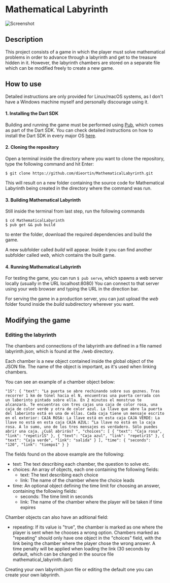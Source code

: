 # Mathematical Labyrinth

![Screenshot](https://user-images.githubusercontent.com/6683694/33585553-27b3aef8-d965-11e7-8da8-ff1d3aafa875.png)

## Description

This project consists of a game in which the player must solve mathematical problems in order to advance through a labyrinth
and get to the treasure hidden in it. However, the labyrinth chambers are stored on a separate file which can be modified 
freely to create a new game.

## How to use
Detailed instructions are only provided for Linux/macOS systems, as I don't have a Windows machine myself and personally
discourage using it.

#### 1. Installing the Dart SDK
Building and running the game must be performed using [Pub](https://www.dartlang.org/tools/pub), 
which comes as part of the Dart SDK. You can check detailed instructions on how to install the
Dart SDK in every major OS [here](https://www.dartlang.org/install#automated-installation-and-updates).

#### 2. Cloning the repository
Open a terminal inside the directory where you want to clone the repository, type the following
command and hit Enter: 
```
$ git clone https://github.com/dieortin/MathematicalLabyrinth.git
```
This will result on a new folder containing the source code for Mathematical Labyrinth being created in the directory
where the command was run.

#### 3. Building Mathematical Labyrinth
Still inside the terminal from last step, run the following commands 
```
$ cd MathematicalLabyrinth
$ pub get && pub build
```
to enter the folder, download the required dependencies and build the game.

A new subfolder called _build_ will appear. Inside it you can find another subfolder called _web_, which contains
the built game.

#### 4. Running Mathematical Labyrinth
For testing the game, you can run `$ pub serve`, which spawns a web server locally (usually in the URL localhost:8080) You can
connect to that server using your web browser and typing the URL in the direction bar.

For serving the game in a production server, you can just upload the _web_ folder found inside the _build_ subdirectory
wherever you want.

## Modifying the game
### Editing the labyrinth
The chambers and connections of the labyrinth are defined in a file named
labyrinth.json, which is found at the ./web directory.

Each chamber is a new object contained inside the global object of the JSON file. The name of the object is important, as it's used when linking chambers.

You can see an example of a chamber object below:

``
"1S": {
    "text": "La puerta se abre rechinando sobre sus goznes. Tras recorrer 1 km de túnel hacia el N, encuentras una puerta cerrada con un laberinto pintado sobre ella. En 2 minutos el monstruo te alcanzará. Te encuentras con tres cajas una caja de color rosa, una caja de color verde y otra de color azul. La llave que abre la puerta del laberinto está en una de ellas. Cada caja tiene un mensaje escrito en el exterior: CAJA ROSA: La llave está en esta caja CAJA VERDE: La llave no está en esta caja CAJA AZUL: “La llave no está en la caja rosa. A lo sumo, uno de los tres mensajes es verdadero. Sólo puedes abrir una caja. ¿Cuál abrirás? ",
    "choices": [
      {
        "text": "Caja rosa",
        "link": "repetir1S"
      },
      {
        "text": "Caja azul",
        "link": "repetir1S"
      },
      {
        "text": "Caja verde",
        "link": "salida"
      }
    ],
    "time": {
      "seconds": "120",
      "link": "tiempo1"
    }
  }
``

The fields found on the above example are the following:
* text: The text describing each chamber, the question to solve etc.
* choices: An array of objects, each one containing the following fields:
	* text: The text describing each choice
	* link: The name of the chamber where the choice leads
* time: An optional object defining the time limit for choosing an answer, containing the following fields:
	* seconds: The time limit in seconds
	* link: The name of the chamber where the player will be taken if time expires

Chamber objects can also have an aditional field:
* repeating: If its value is "true", the chamber is marked as one where the player is sent when he chooses a wrong option. Chambers marked as "repeating" should only have one object in the "choices" field, with the link being the chamber where the player chose the wrong answer. A time penalty will be applied when loading the link (30 seconds by default, which can be changed in the source file mathematical_labyrinth.dart)

Creating your own labyrinth.json file or editing the default one you can create your own labyrinth.
